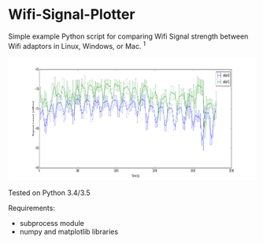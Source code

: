 # Wifi-Signal-Plotter
Simple example Python script for comparing Wifi Signal strength between Wifi adaptors in Linux, Windows, or Mac. <a title="Mac support is untested. It will plot one interface using the airport command and will identify that interface with the SSID of the Wifi network it is connected to."><sup>1</sup></a>

<img src="ExamplePlotInLinux.png" height="250">

Tested on Python 3.4/3.5

Requirements:
  - subprocess module
  - numpy and matplotlib libraries
